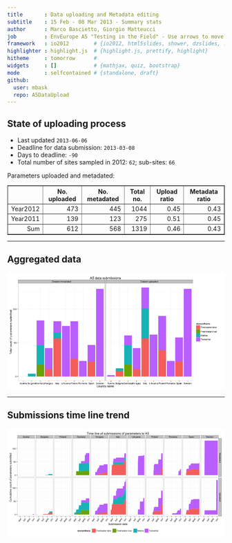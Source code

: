 ```yaml
---
title       : Data uploading and Metadata editing
subtitle    : 15 Feb - 08 Mar 2013 - Summary stats
author      : Marco Bascietto, Giorgio Matteucci
job         : EnvEurope A5 "Testing in the Field" - Use arrows to move between slides
framework   : io2012        # {io2012, html5slides, shower, dzslides, ...}
highlighter : highlight.js  # {highlight.js, prettify, highlight}
hitheme     : tomorrow      # 
widgets     : []            # {mathjax, quiz, bootstrap}
mode        : selfcontained # {standalone, draft}
github:
  user: mbask
  repo: A5DataUpload
---
```













## State of uploading process

* Last updated ``2013-06-06``
* Deadline for data submission: `2013-03-08`
* Days to deadline: ``-90``
* Total number of sites sampled in 2012: ``62``; sub-sites: ``66``

Parameters uploaded and metadated:
<!-- html table generated in R 3.0.1 by xtable 1.7-1 package -->
<!-- Thu Jun  6 13:55:13 2013 -->
<TABLE border=1>
<TR> <TH>  </TH> <TH> No. uploaded </TH> <TH> No. metadated </TH> <TH> Total no. </TH> <TH> Upload ratio </TH> <TH> Metadata ratio </TH>  </TR>
  <TR> <TD align="right"> Year2012 </TD> <TD align="right"> 473 </TD> <TD align="right"> 445 </TD> <TD align="right"> 1044 </TD> <TD align="right"> 0.45 </TD> <TD align="right"> 0.43 </TD> </TR>
  <TR> <TD align="right"> Year2011 </TD> <TD align="right"> 139 </TD> <TD align="right"> 123 </TD> <TD align="right"> 275 </TD> <TD align="right"> 0.51 </TD> <TD align="right"> 0.45 </TD> </TR>
  <TR> <TD align="right"> Sum </TD> <TD align="right"> 612 </TD> <TD align="right"> 568 </TD> <TD align="right"> 1319 </TD> <TD align="right"> 0.46 </TD> <TD align="right"> 0.43 </TD> </TR>
   </TABLE>





---

## Aggregated data

![plot of chunk aggrDataByDomain](figure/A5DAMU-1aggrDataByDomain.png) 


---

## Submissions time line trend
 

![plot of chunk timeLineChart](figure/A5DAMU-1timeLineChart.png) 







